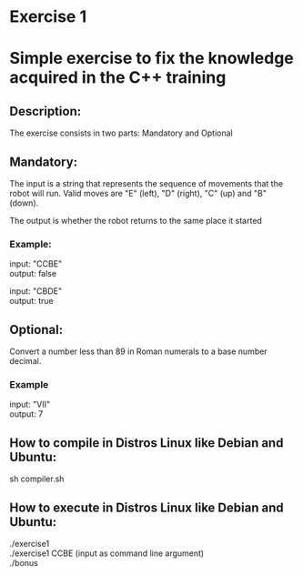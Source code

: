 # Exercise 1

# Simple exercise to fix the knowledge acquired in the C++ training

## Description:

The exercise consists in two parts: Mandatory and Optional

## Mandatory:

The input is a string that represents the sequence of movements that the robot
will run. Valid moves are "E" (left), "D" (right), "C"
(up) and "B" (down).

The output is whether the robot returns to the same place it started

### Example:

input: "CCBE"\
output: false

input: "CBDE"\
output: true

## Optional:

Convert a number less than 89 in Roman numerals to a base number
decimal.

### Example

input: "VII"\
output: 7


## How to compile in Distros Linux like Debian and Ubuntu:

sh compiler.sh

## How to execute in Distros Linux like Debian and Ubuntu:

./exercise1 \
./exercise1 CCBE (input as command line argument) \
./bonus